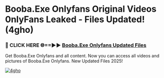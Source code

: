 # Booba.Exe Onlyfans Original Videos 0nlyFans Leaked - Files Updated! (4gho)

<h3>🔴 CLICK HERE 🌐==►► <a href="https://tinyurl.com/ehrbuxhb" rel="nofollow">Booba.Exe Onlyfans Updated Files</a></h3>

Get Booba.Exe Onlyfans and all content. Now you can access all videos and pictures of Booba.Exe Onlyfans. New Updated Files 2025!

[![4gho](https://i.imgur.com/lVYEuWS.gif)](https://tinyurl.com/ehrbuxhb)
